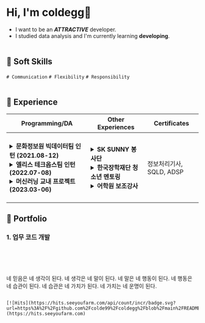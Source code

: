 


# Hi, I'm coldegg🥚
- I want to be an ***ATTRACTIVE*** developer.
- I studied data analysis and I'm currently learning **developing**.
<br></br>
## 🧩 Soft Skills
`# Communication` `# Flexibility` `# Responsibility`
<br></br>
## 📌 Experience
| Programming/DA | Other Experiences | Certificates |
|------|------|------|
| <br><details><summary><b>문화정보원 빅데이터팀 인턴 (2021.08-12) </b> </summary><br>- 문화포털 국민체력분석 인포그래픽 <br><br> - <문정부 집권 4년반 동안의 한류동향분석> 보고자료 지원 <br><br> - PK, NULL, 정합성, 컬럼정의서 등 데이터 검수를 위한 Python 코드 개발 </details> <details><summary><b>엘리스 테크옵스팀 인턴 (2022.07-08) </b> </summary><br>- 엘리스 <삼성전자 신입사원 DX교육> Python 튜터 활동 <br><br> - 중소벤처기업진흥공단 업무 협업을 위한 GoogleAppsScript 임시 홈페이지 개발 <br><br> - 엑셀 업무 자동화 Python 코드 개발 <br> </details> <details><summary> <b>머신러닝 교내 프로젝트 (2023.03-06) </b></summary><br>- <동대문구 전동킥보드 불법주차 및 최적 수거 루트를 제안하는 예측 모형> 교내 프로젝트 </details> <br>| <details><summary><b>SK SUNNY 봉사단</b> </summary><br>- 무인 키오스크 보편화에 따른 휠체어 장애인을 위한 '터치봉' 제작 프로젝트  </details>  <details><summary><b>한국장학재단 청소년 멘토링</b> </summary></details> <details><summary><b>어학원 보조강사</b> </summary></details>| 정보처리기사, SQLD, ADSP | 


## 🔎 Portfolio
### 1. 업무 코드 개발
```





```
네 믿음은 네 생각이 된다. 네 생각은 네 말이 된다.
네 말은 네 행동이 된다. 네 행동은 네 습관이 된다.
네 습관은 네 가치가 된다. 네 가치는 네 운명이 된다.
```

[![Hits](https://hits.seeyoufarm.com/api/count/incr/badge.svg?url=https%3A%2F%2Fgithub.com%2Fcolde99%2Fcoldegg%2Fblob%2Fmain%2FREADME.md&count_bg=%23FFB00A&title_bg=%23555555&icon=&icon_color=%23E7E7E7&title=hits&edge_flat=false)](https://hits.seeyoufarm.com)
